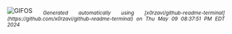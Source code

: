 <div align="justify">
<picture>
    <source media="(prefers-color-scheme: dark)" srcset="https://i.ibb.co/KVDgWr0/output-gif.gif">
    <source media="(prefers-color-scheme: light)" srcset="https://i.ibb.co/KVDgWr0/output-gif.gif">
    <img alt="GIFOS" src="https://i.ibb.co/KVDgWr0/output-gif.gif">
</picture>
<sub><i>Generated automatically using [x0rzavi/github-readme-terminal](https://github.com/x0rzavi/github-readme-terminal) on Thu May 09 08:37:51 PM EDT 2024</i></sub>
</div>

<!--  -->